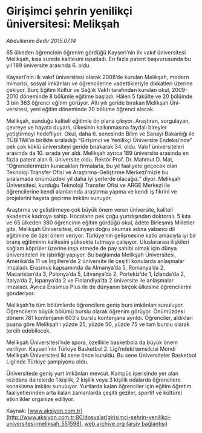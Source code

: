 # Girişimci şehrin yenilikçi üniversitesi: Melikşah

*Abdulkerim Bedir 2015.07.14*

<div class="pNewsDetailMainContent" itemprop="articleBody">
 <p>
  65 ülkeden öğrencinin öğrenim gördüğü Kayseri’nin ilk vakıf üniversitesi Melikşah, kısa sürede kalitesini ispatladı. En fazla patent başvurusunda bu yıl 189 üniversite arasında 6. oldu.
 </p>
 <p>
  Kayseri’nin ilk vakıf üniversitesi olarak 2008’de kurulan Melikşah, modern mi­marisi, sosyal imkânları ve öğrencilerine vadettikleriyle dikkatleri üzerine çekiyor. Burç Eğitim Kültür ve Sağlık Vakfı tarafından kurulan okul, 2009-2010 döneminde 8 bölümle eğitime başladı. Hâlen 5 fakülte ve 20 bölümde 3 bin 363 öğrenci eğitim görüyor. Altı yılı geride bırakan Melikşah Üni­versitesi, yeni eğitim döneminde 20 bölüme öğrenci alacak.
 </p>
 <p>
  Melikşah, sunduğu kaliteli eğitimle ön plana çıkıyor. Araştıran, sor­gulayan, çevreye ve hayata duyarlı, ülkesinin kalkınmasına faydalı bireyler yetiştirmeyi hedefliyor. Okul, daha 6. senesinde Bilim ve Sanayi Bakanlığı ile TÜBİTAK’ın birlikte sıraladığı “Girişimci ve Yenilikçi Üniversite Endeksi’nde” pek çok köklü üniversiteyi geride bırakarak 34. oldu. Vakıf üniversiteleri arasında da 10. sırada yer aldı. Melikşah ayrıca 189 üniversite arasında en fazla patent alan 6. üniversite oldu. Rektör Prof. Dr. Mahmut D. Mat, “Öğrencilerimizin kuracakları firmalarla, bu yıl faaliyete geçecek olan Teknoloji Transfer Ofisi ve Araştırma-Geliştirme Merkezi’mizle bu sıralamada önümüzdeki yıl daha iyi yerlerde olacağız.” diyor. Melikşah Üniversitesi, kurduğu Teknoloji Transfer Ofisi ve ARGE Merkezi ile öğrencilerine kendi alanlarında araştırma yapma ve kendi iş fikrini ve projelerini hayata geçirme imkânı sunuyor.
 </p>
 <p>
  Araştırma ve geliştirmeye çok büyük önem veren üniversite, kaliteli akademik kadroya sahip. Hocaların pek çoğu yurtdışından doktoralı. 5 kıta ve 65 ülkeden 380 öğrencinin eğitim gördüğü okul, âdete Birleşmiş Milletler gibi. Melikşah Üniversitesi, dünyayı doğru okumak adına yabancı dil eğitimine de özel önem veriyor. Türkiye’nin gelişmesine katkı amacıyla iyi bir branş eğitiminin kalitesini yüksekte tutmaya çalışıyor. Uluslararası ilişkileri sağlam köprüler üzerine inşa etmede de pay sahibi olmak için dünya üniversiteleri ile işbirliği yapıyor. Bu bağlamda Melikşah Üniversitesi, Amerika’da 11 ve İngiltere’de 2 üniversite ile çeşitli konularda anlaşmalar imzaladı. Erasmus kapsamında da Almanya’da 5, Romanya’da 2, Macaristan’da 3, Polonya’da 5, Litvanya’da 2, Portekiz’de 1, İzlanda’da 2, İtalya’da 2, İspanya’da 2 ve Finlandiya’da 2 üniversite ile anlaşmalar imzaladı. Ayrıca Erasmus Plus ile de dünyanın birçok ülkesine öğrencilerini gönderiyor.
 </p>
 <p>
  Melikşah’ta tüm bölümlerde öğrencilere geniş burs imkânları sunuluyor. Öğrencilerin büyük bölümü burslu olarak öğrenim görüyor. Önümüzdeki dönem 781 kontenjanın 603’ü burslu kontenjana ayrıldı. Öğrenciler, aldıkları puana göre Melikşah’ı yüzde 25, yüzde 50, yüzde 75 ve tam burslu olarak tercih edebilecek.
 </p>
 <p>
  Melikşah Üniversitesi’nde spora, özellikle basketbola da büyük önem veriliyor. Kayseri’nin Türkiye Basketbol 2. Ligi’ndeki temsilcisi Mondi Melikşah Üniversitesi iki sene önce kuruldu. Bu sene Üniversiteler Basketbol Ligi’nde Türkiye şampiyonu oldu.
 </p>
 <p>
  Üniversitede geniş yurt imkânları mevcut. Kampüs içerisinde yer alan rezidans dairelerde 1 kişilik, 2 kişilik veya 3 kişilik odalarda öğrencilere konaklama imkânı sunuluyor. Yurtlarda kalan öğrenciler için eğitim öğretim faaliyetlerinden arta kalan zamanlarda çeşitli geziler, sportif ve kültürel etkinlikler organize ediliyor.
 </p>
</div>


Kaynak: [www.aksiyon.com.tr](http://www.aksiyon.com.tr:80/dosyalar/girisimci-sehrin-yenilikci-universitesi-meliksah_551598), [web.archive.org (arşiv bağlantısı)](http://web.archive.org/web/20150716075423/http://www.aksiyon.com.tr:80/dosyalar/girisimci-sehrin-yenilikci-universitesi-meliksah_551598)
